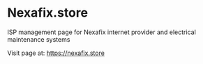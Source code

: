 # Nexafix.store
ISP management page for Nexafix internet provider and electrical maintenance systems

Visit page at:
https://nexafix.store
